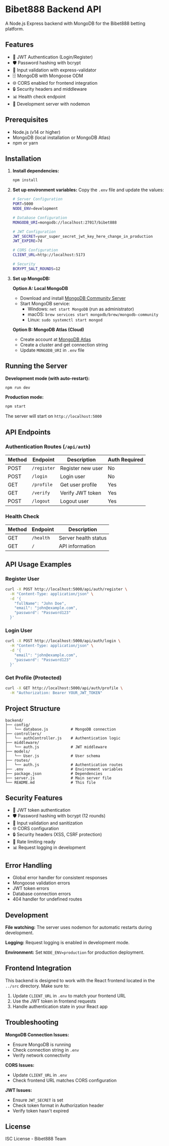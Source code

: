 # Bibet888 Backend API

A Node.js Express backend with MongoDB for the Bibet888 betting platform.

## Features

- 🔐 JWT Authentication (Login/Register)
- 🛡️ Password hashing with bcrypt
- 📝 Input validation with express-validator
- 🗄️ MongoDB with Mongoose ODM
- 🌐 CORS enabled for frontend integration
- 🔒 Security headers and middleware
- 📊 Health check endpoint
- 🚀 Development server with nodemon

## Prerequisites

- Node.js (v14 or higher)
- MongoDB (local installation or MongoDB Atlas)
- npm or yarn

## Installation

1. **Install dependencies:**
   ```bash
   npm install
   ```

2. **Set up environment variables:**
   Copy the `.env` file and update the values:
   ```bash
   # Server Configuration
   PORT=5000
   NODE_ENV=development
   
   # Database Configuration
   MONGODB_URI=mongodb://localhost:27017/bibet888
   
   # JWT Configuration
   JWT_SECRET=your_super_secret_jwt_key_here_change_in_production
   JWT_EXPIRE=7d
   
   # CORS Configuration
   CLIENT_URL=http://localhost:5173
   
   # Security
   BCRYPT_SALT_ROUNDS=12
   ```

3. **Set up MongoDB:**

   **Option A: Local MongoDB**
   - Download and install [MongoDB Community Server](https://www.mongodb.com/try/download/community)
   - Start MongoDB service:
     - Windows: `net start MongoDB` (run as administrator)
     - macOS: `brew services start mongodb/brew/mongodb-community`
     - Linux: `sudo systemctl start mongod`

   **Option B: MongoDB Atlas (Cloud)**
   - Create account at [MongoDB Atlas](https://www.mongodb.com/atlas)
   - Create a cluster and get connection string
   - Update `MONGODB_URI` in `.env` file

## Running the Server

**Development mode (with auto-restart):**
```bash
npm run dev
```

**Production mode:**
```bash
npm start
```

The server will start on `http://localhost:5000`

## API Endpoints

### Authentication Routes (`/api/auth`)

| Method | Endpoint | Description | Auth Required |
|--------|----------|-------------|---------------|
| POST | `/register` | Register new user | No |
| POST | `/login` | Login user | No |
| GET | `/profile` | Get user profile | Yes |
| GET | `/verify` | Verify JWT token | Yes |
| POST | `/logout` | Logout user | Yes |

### Health Check

| Method | Endpoint | Description |
|--------|----------|-------------|
| GET | `/health` | Server health status |
| GET | `/` | API information |

## API Usage Examples

### Register User
```bash
curl -X POST http://localhost:5000/api/auth/register \
  -H "Content-Type: application/json" \
  -d '{
    "fullName": "John Doe",
    "email": "john@example.com",
    "password": "Password123"
  }'
```

### Login User
```bash
curl -X POST http://localhost:5000/api/auth/login \
  -H "Content-Type: application/json" \
  -d '{
    "email": "john@example.com",
    "password": "Password123"
  }'
```

### Get Profile (Protected)
```bash
curl -X GET http://localhost:5000/api/auth/profile \
  -H "Authorization: Bearer YOUR_JWT_TOKEN"
```

## Project Structure

```
backend/
├── config/
│   └── database.js          # MongoDB connection
├── controllers/
│   └── authController.js    # Authentication logic
├── middleware/
│   └── auth.js              # JWT middleware
├── models/
│   └── User.js              # User schema
├── routes/
│   └── auth.js              # Authentication routes
├── .env                     # Environment variables
├── package.json             # Dependencies
├── server.js                # Main server file
└── README.md                # This file
```

## Security Features

- 🔐 JWT token authentication
- 🛡️ Password hashing with bcrypt (12 rounds)
- 📝 Input validation and sanitization
- 🌐 CORS configuration
- 🔒 Security headers (XSS, CSRF protection)
- 🚫 Rate limiting ready
- 📊 Request logging in development

## Error Handling

- Global error handler for consistent responses
- Mongoose validation errors
- JWT token errors
- Database connection errors
- 404 handler for undefined routes

## Development

**File watching:** The server uses nodemon for automatic restarts during development.

**Logging:** Request logging is enabled in development mode.

**Environment:** Set `NODE_ENV=production` for production deployment.

## Frontend Integration

This backend is designed to work with the React frontend located in the `../src` directory. Make sure to:

1. Update `CLIENT_URL` in `.env` to match your frontend URL
2. Use the JWT token in frontend requests
3. Handle authentication state in your React app

## Troubleshooting

**MongoDB Connection Issues:**
- Ensure MongoDB is running
- Check connection string in `.env`
- Verify network connectivity

**CORS Issues:**
- Update `CLIENT_URL` in `.env`
- Check frontend URL matches CORS configuration

**JWT Issues:**
- Ensure `JWT_SECRET` is set
- Check token format in Authorization header
- Verify token hasn't expired

## License

ISC License - Bibet888 Team